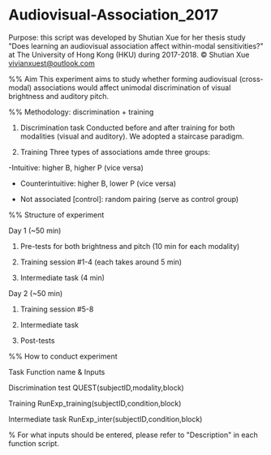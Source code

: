# Audiovisual-Association_2017

Purpose: this script was developed by Shutian Xue for her thesis study "Does learning an audiovisual association affect within-modal sensitivities?" at The University of Hong Kong (HKU) during 2017-2018. 
©️ Shutian Xue vivianxuest@outlook.com

%% Aim
This experiment aims to study whether forming audiovisual (cross-modal) associations would affect unimodal discrimination of visual brightness and auditory pitch.

%% Methodology: discrimination + training
1. Discrimination task
Conducted before and after training for both modalities (visual and auditory). We adopted a staircase paradigm.

2. Training
Three types of associations amde three groups:

-Intuitive: higher B, higher P (vice versa)

- Counterintuitive: higher B, lower P (vice versa)

- Not associated [control]: random pairing (serve as control group)

%% Structure of experiment

Day 1 (~50 min)

1. Pre-tests for both brightness and pitch (10 min for each modality)


2. Training session #1-4 (each takes around 5 min)

3. Intermediate task (4 min)

Day 2 (~50 min)

1. Training session #5-8 

2. Intermediate task

3. Post-tests

%% How to conduct experiment

Task                  Function name & Inputs

Discrimination test   QUEST(subjectID,modality,block)

Training              RunExp_training(subjectID,condition,block) 

Intermediate task     RunExp_inter(subjectID,condition,block)

% For what inputs should be entered, please refer to "Description" in each function script.

